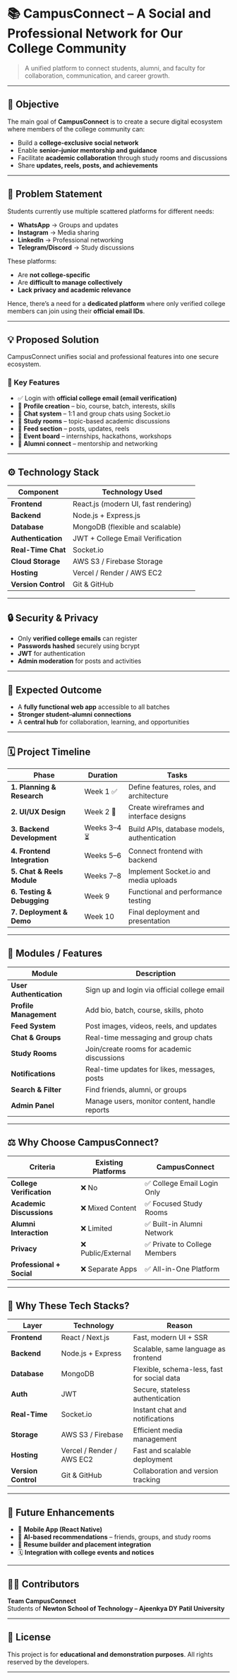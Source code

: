 # 📚 CampusConnect – A Social and Professional Network for Our College Community

> A unified platform to connect students, alumni, and faculty for collaboration, communication, and career growth.

---

## 🎯 Objective

The main goal of **CampusConnect** is to create a secure digital ecosystem where members of the college community can:
- Build a **college-exclusive social network**
- Enable **senior–junior mentorship and guidance**
- Facilitate **academic collaboration** through study rooms and discussions
- Share **updates, reels, posts, and achievements**

---

## 🧩 Problem Statement

Students currently use multiple scattered platforms for different needs:
- **WhatsApp** → Groups and updates  
- **Instagram** → Media sharing  
- **LinkedIn** → Professional networking  
- **Telegram/Discord** → Study discussions  

These platforms:
- Are **not college-specific**
- Are **difficult to manage collectively**
- **Lack privacy and academic relevance**

Hence, there’s a need for a **dedicated platform** where only verified college members can join using their **official email IDs**.

---

## 💡 Proposed Solution

CampusConnect unifies social and professional features into one secure ecosystem.

### 🔑 Key Features
- ✅ Login with **official college email (email verification)**
- 👤 **Profile creation** – bio, course, batch, interests, skills  
- 💬 **Chat system** – 1:1 and group chats using Socket.io  
- 🧠 **Study rooms** – topic-based academic discussions  
- 📰 **Feed section** – posts, updates, reels  
- 🎯 **Event board** – internships, hackathons, workshops  
- 🤝 **Alumni connect** – mentorship and networking  

---

## ⚙️ Technology Stack

| Component | Technology Used |
|------------|-----------------|
| **Frontend** | React.js (modern UI, fast rendering) |
| **Backend** | Node.js + Express.js |
| **Database** | MongoDB (flexible and scalable) |
| **Authentication** | JWT + College Email Verification |
| **Real-Time Chat** | Socket.io |
| **Cloud Storage** | AWS S3 / Firebase Storage |
| **Hosting** | Vercel / Render / AWS EC2 |
| **Version Control** | Git & GitHub |

---

## 🔒 Security & Privacy

- Only **verified college emails** can register  
- **Passwords hashed** securely using bcrypt  
- **JWT** for authentication  
- **Admin moderation** for posts and activities  

---

## 🚀 Expected Outcome

- A **fully functional web app** accessible to all batches  
- **Stronger student–alumni connections**  
- A **central hub** for collaboration, learning, and opportunities  

---

## 🗓️ Project Timeline

| Phase | Duration | Tasks |
|--------|-----------|--------|
| **1. Planning & Research** | Week 1 ✅ | Define features, roles, and architecture |
| **2. UI/UX Design** | Week 2 🧩 | Create wireframes and interface designs |
| **3. Backend Development** | Weeks 3–4 ⏳ | Build APIs, database models, authentication |
| **4. Frontend Integration** | Weeks 5–6 | Connect frontend with backend |
| **5. Chat & Reels Module** | Weeks 7–8 | Implement Socket.io and media uploads |
| **6. Testing & Debugging** | Week 9 | Functional and performance testing |
| **7. Deployment & Demo** | Week 10 | Final deployment and presentation |

---

## 🧱 Modules / Features

| Module | Description |
|---------|-------------|
| **User Authentication** | Sign up and login via official college email |
| **Profile Management** | Add bio, batch, course, skills, photo |
| **Feed System** | Post images, videos, reels, and updates |
| **Chat & Groups** | Real-time messaging and group chats |
| **Study Rooms** | Join/create rooms for academic discussions |
| **Notifications** | Real-time updates for likes, messages, posts |
| **Search & Filter** | Find friends, alumni, or groups |
| **Admin Panel** | Manage users, monitor content, handle reports |

---

## ⚖️ Why Choose CampusConnect?

| Criteria | Existing Platforms | CampusConnect |
|-----------|--------------------|----------------|
| **College Verification** | ❌ No | ✅ College Email Login Only |
| **Academic Discussions** | ❌ Mixed Content | ✅ Focused Study Rooms |
| **Alumni Interaction** | ❌ Limited | ✅ Built-in Alumni Network |
| **Privacy** | ❌ Public/External | ✅ Private to College Members |
| **Professional + Social** | ❌ Separate Apps | ✅ All-in-One Platform |

---

## 🧠 Why These Tech Stacks?

| Layer | Technology | Reason |
|--------|-------------|--------|
| **Frontend** | React / Next.js | Fast, modern UI + SSR |
| **Backend** | Node.js + Express | Scalable, same language as frontend |
| **Database** | MongoDB | Flexible, schema-less, fast for social data |
| **Auth** | JWT | Secure, stateless authentication |
| **Real-Time** | Socket.io | Instant chat and notifications |
| **Storage** | AWS S3 / Firebase | Efficient media management |
| **Hosting** | Vercel / Render / AWS EC2 | Fast and scalable deployment |
| **Version Control** | Git & GitHub | Collaboration and version tracking |

---

## 🔮 Future Enhancements

- 📱 **Mobile App (React Native)**
- 🤖 **AI-based recommendations** – friends, groups, and study rooms  
- 📄 **Resume builder and placement integration**
- 🗓️ **Integration with college events and notices**

---

## 👩‍💻 Contributors
**Team CampusConnect**  
Students of **Newton School of Technology – Ajeenkya DY Patil University**

---

## 🏁 License
This project is for **educational and demonstration purposes**. All rights reserved by the developers.

---

